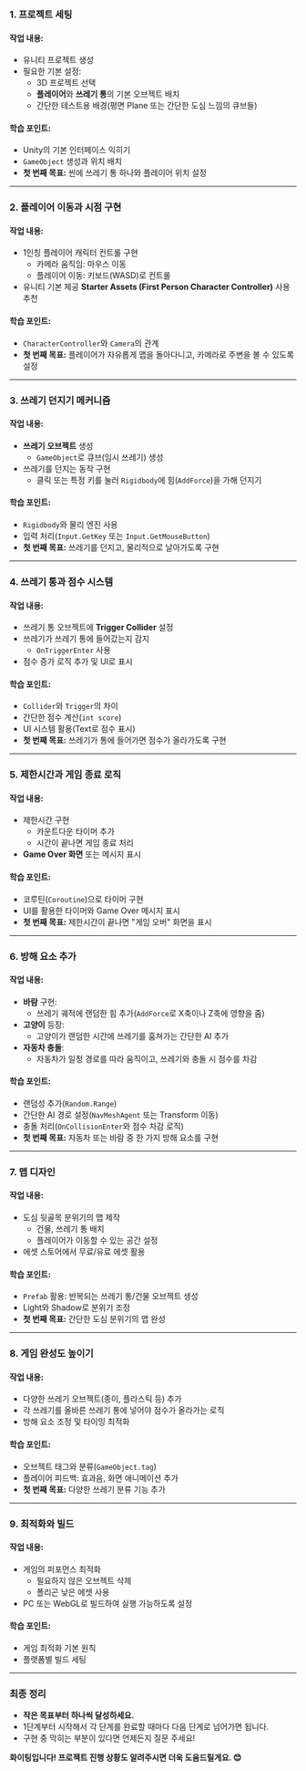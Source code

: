 
### **1. 프로젝트 세팅**

#### 작업 내용:

- 유니티 프로젝트 생성
- 필요한 기본 설정:
    - 3D 프로젝트 선택
    - **플레이어**와 **쓰레기 통**의 기본 오브젝트 배치
    - 간단한 테스트용 배경(평면 Plane 또는 간단한 도심 느낌의 큐브들)

#### 학습 포인트:

- Unity의 기본 인터페이스 익히기
- `GameObject` 생성과 위치 배치
- **첫 번째 목표:** 씬에 쓰레기 통 하나와 플레이어 위치 설정

---

### **2. 플레이어 이동과 시점 구현**

#### 작업 내용:

- 1인칭 플레이어 캐릭터 컨트롤 구현
    - 카메라 움직임: 마우스 이동
    - 플레이어 이동: 키보드(WASD)로 컨트롤
- 유니티 기본 제공 **Starter Assets (First Person Character Controller)** 사용 추천

#### 학습 포인트:

- `CharacterController`와 `Camera`의 관계
- **첫 번째 목표:** 플레이어가 자유롭게 맵을 돌아다니고, 카메라로 주변을 볼 수 있도록 설정

---

### **3. 쓰레기 던지기 메커니즘**

#### 작업 내용:

- **쓰레기 오브젝트** 생성
    - `GameObject`로 큐브(임시 쓰레기) 생성
- 쓰레기를 던지는 동작 구현
    - 클릭 또는 특정 키를 눌러 `Rigidbody`에 힘(`AddForce`)을 가해 던지기

#### 학습 포인트:

- `Rigidbody`와 물리 엔진 사용
- 입력 처리(`Input.GetKey` 또는 `Input.GetMouseButton`)
- **첫 번째 목표:** 쓰레기를 던지고, 물리적으로 날아가도록 구현

---

### **4. 쓰레기 통과 점수 시스템**

#### 작업 내용:

- 쓰레기 통 오브젝트에 **Trigger Collider** 설정
- 쓰레기가 쓰레기 통에 들어갔는지 감지
    - `OnTriggerEnter` 사용
- 점수 증가 로직 추가 및 UI로 표시

#### 학습 포인트:

- `Collider`와 `Trigger`의 차이
- 간단한 점수 계산(`int score`)
- UI 시스템 활용(Text로 점수 표시)
- **첫 번째 목표:** 쓰레기가 통에 들어가면 점수가 올라가도록 구현

---

### **5. 제한시간과 게임 종료 로직**

#### 작업 내용:

- 제한시간 구현
    - 카운트다운 타이머 추가
    - 시간이 끝나면 게임 종료 처리
- **Game Over 화면** 또는 메시지 표시

#### 학습 포인트:

- 코루틴(`Coroutine`)으로 타이머 구현
- UI를 활용한 타이머와 Game Over 메시지 표시
- **첫 번째 목표:** 제한시간이 끝나면 "게임 오버" 화면을 표시

---

### **6. 방해 요소 추가**

#### 작업 내용:

- **바람** 구현:
    - 쓰레기 궤적에 랜덤한 힘 추가(`AddForce`로 X축이나 Z축에 영향을 줌)
- **고양이** 등장:
    - 고양이가 랜덤한 시간에 쓰레기를 훔쳐가는 간단한 AI 추가
- **자동차 충돌**:
    - 자동차가 일정 경로를 따라 움직이고, 쓰레기와 충돌 시 점수를 차감

#### 학습 포인트:

- 랜덤성 추가(`Random.Range`)
- 간단한 AI 경로 설정(`NavMeshAgent` 또는 Transform 이동)
- 충돌 처리(`OnCollisionEnter`와 점수 차감 로직)
- **첫 번째 목표:** 자동차 또는 바람 중 한 가지 방해 요소를 구현

---

### **7. 맵 디자인**

#### 작업 내용:

- 도심 뒷골목 분위기의 맵 제작
    - 건물, 쓰레기 통 배치
    - 플레이어가 이동할 수 있는 공간 설정
- 에셋 스토어에서 무료/유료 에셋 활용

#### 학습 포인트:

- `Prefab` 활용: 반복되는 쓰레기 통/건물 오브젝트 생성
- Light와 Shadow로 분위기 조정
- **첫 번째 목표:** 간단한 도심 분위기의 맵 완성

---

### **8. 게임 완성도 높이기**

#### 작업 내용:

- 다양한 쓰레기 오브젝트(종이, 플라스틱 등) 추가
- 각 쓰레기를 올바른 쓰레기 통에 넣어야 점수가 올라가는 로직
- 방해 요소 조정 및 타이밍 최적화

#### 학습 포인트:

- 오브젝트 태그와 분류(`GameObject.tag`)
- 플레이어 피드백: 효과음, 화면 애니메이션 추가
- **첫 번째 목표:** 다양한 쓰레기 분류 기능 추가

---

### **9. 최적화와 빌드**

#### 작업 내용:

- 게임의 퍼포먼스 최적화
    - 필요하지 않은 오브젝트 삭제
    - 폴리곤 낮은 에셋 사용
- PC 또는 WebGL로 빌드하여 실행 가능하도록 설정

#### 학습 포인트:

- 게임 최적화 기본 원칙
- 플랫폼별 빌드 세팅

---

### **최종 정리**

- **작은 목표부터 하나씩 달성하세요.**
- 1단계부터 시작해서 각 단계를 완료할 때마다 다음 단계로 넘어가면 됩니다.
- 구현 중 막히는 부분이 있다면 언제든지 질문 주세요!

**화이팅입니다! 프로젝트 진행 상황도 알려주시면 더욱 도움드릴게요. 😊**